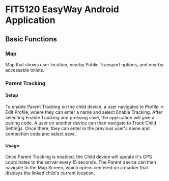 # FIT5120 EasyWay Android Application

## Basic Functions

### Map
Map that shows user location, nearby Public Transport options, and nearby accessable toilets. 

### Parent Tracking
#### Setup
To enable Parent Tracking on the child device, a user navigates to Profile -> Edit Profile, where they can enter a name and select Enable Tracking. After selecting Enable Tracking and pressing save, the application will give a pairing code.
A user on another device can then navigate to Track Child Settings. Once there, they can enter in the previous user's name and connection code and select save. 
#### Usage
Once Parent Tracking is enabled, the Child device will update it's GPS coordinates to the server every 15 seconds. 
The Parent device can then navigate to the Map Screen, which opens centered on a marker that displays the linked child's current location.
